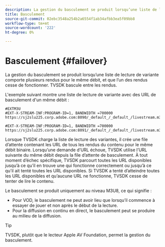 ```yaml
---
description: La gestion du basculement se produit lorsqu’une liste de lecture de variante comporte plusieurs rendus pour le même débit, et que l’un des rendus cesse de fonctionner. TVSDK bascule entre les rendus.
title: Basculement
source-git-commit: 02ebc3548a254b2a6554f1ab34afbb3ea5f09bb8
workflow-type: tm+mt
source-wordcount: '222'
ht-degree: 0%

---
```


# Basculement {#failover}

La gestion du basculement se produit lorsqu’une liste de lecture de variante comporte plusieurs rendus pour le même débit, et que l’un des rendus cesse de fonctionner. TVSDK bascule entre les rendus.

L&#39;exemple suivant montre une liste de lecture de variante avec des URL de basculement d&#39;un même débit :

```
#EXTM3U
#EXT-X-STREAM-INF:PROGRAM-ID=1, BANDWIDTH =700000
https://sj2slu225.corp.adobe.com:8090/_default_/_default_/livestream.m3u8   

#EXT-X-STREAM-INF:PROGRAM-ID=1, BANDWIDTH =700000
https://sj2slu225.corp.adobe.com:8091/_default_/_default_/livestream.m3u8
```

Lorsque TVSDK charge la liste de lecture des variantes, il crée une file d’attente contenant les URL de tous les rendus du contenu pour le même débit binaire. Lorsqu’une demande d’URL échoue, TVSDK utilise l’URL suivante du même débit depuis la file d’attente de basculement. À tout moment d’échec spécifique, TVSDK parcourt toutes les URL disponibles jusqu’à ce qu’il en trouve une qui fonctionne correctement ou jusqu’à ce qu’il ait tenté toutes les URL disponibles. Si TVSDK a tenté d’atteindre toutes les URL disponibles et qu’aucune URL ne fonctionne, TVSDK cesse de tenter de lire le contenu.

Le basculement se produit uniquement au niveau M3U8, ce qui signifie :

* Pour VOD, le basculement ne peut avoir lieu que lorsqu’il commence à essayer de jouer et non après le début de la lecture.
* Pour la diffusion en continu en direct, le basculement peut se produire au milieu de la diffusion.

>[!TIP]
>
>TVSDK, plutôt que le lecteur Apple AV Foundation, permet la gestion du basculement.
